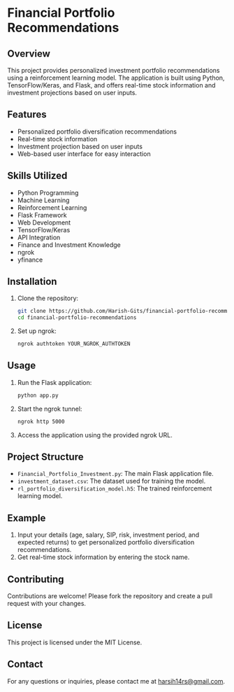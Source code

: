 # Financial Portfolio Recommendations

## Overview

This project provides personalized investment portfolio recommendations using a reinforcement learning model. The application is built using Python, TensorFlow/Keras, and Flask, and offers real-time stock information and investment projections based on user inputs.

## Features

- Personalized portfolio diversification recommendations
- Real-time stock information
- Investment projection based on user inputs
- Web-based user interface for easy interaction

## Skills Utilized

- Python Programming
- Machine Learning
- Reinforcement Learning
- Flask Framework
- Web Development
- TensorFlow/Keras
- API Integration
- Finance and Investment Knowledge
- ngrok
- yfinance

## Installation

1. Clone the repository:
    ```bash
    git clone https://github.com/Harish-Gits/financial-portfolio-recommendations.git
    cd financial-portfolio-recommendations
    ```

2. Set up ngrok:
    ```bash
    ngrok authtoken YOUR_NGROK_AUTHTOKEN
    ```

## Usage

1. Run the Flask application:
    ```bash
    python app.py
    ```

2. Start the ngrok tunnel:
    ```bash
    ngrok http 5000
    ```

3. Access the application using the provided ngrok URL.

## Project Structure

- `Financial_Portfolio_Investment.py`: The main Flask application file.
- `investment_dataset.csv`: The dataset used for training the model.
- `rl_portfolio_diversification_model.h5`: The trained reinforcement learning model.

## Example

1. Input your details (age, salary, SIP, risk, investment period, and expected returns) to get personalized portfolio diversification recommendations.
2. Get real-time stock information by entering the stock name.

## Contributing

Contributions are welcome! Please fork the repository and create a pull request with your changes.

## License

This project is licensed under the MIT License.

## Contact

For any questions or inquiries, please contact me at [harsih14rs@gmail.com](mailto:harsih14rs@gmail.com).
